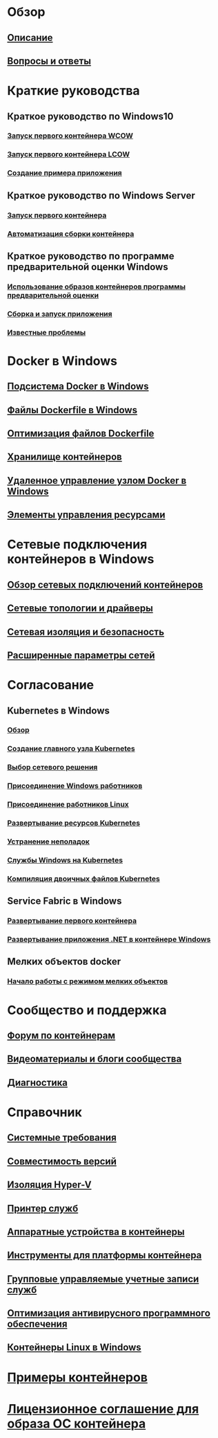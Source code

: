 # Обзор
## [Описание](about/index.md)
## [Вопросы и ответы](about/faq.md)

# Краткие руководства
## Краткое руководство по Windows10
### [Запуск первого контейнера WCOW](quick-start/quick-start-windows-10.md)
### [Запуск первого контейнера LCOW](quick-start/quick-start-windows-10-linux.md)
### [Создание примера приложения](quick-start/building-sample-app.md)
## Краткое руководство по Windows Server
### [Запуск первого контейнера](quick-start/quick-start-windows-server.md)
### [Автоматизация сборки контейнера](quick-start/quick-start-images.md)
## Краткое руководство по программе предварительной оценки Windows
### [Использование образов контейнеров программы предварительной оценки](quick-start/Using-Insider-Container-Images.md)
### [Сборка и запуск приложения](quick-start/Nano-RS3-.NET-Core-and-PS.md)
### [Известные проблемы](quick-start/Insider-Known-Issues.md)

# Docker в Windows
## [Подсистема Docker в Windows](manage-docker/configure-docker-daemon.md)
## [Файлы Dockerfile в Windows](manage-docker/manage-windows-dockerfile.md)
## [Оптимизация файлов Dockerfile](manage-docker/optimize-windows-dockerfile.md)
## [Хранилище контейнеров](manage-containers/container-storage.md)
## [Удаленное управление узлом Docker в Windows](management/manage_remotehost.md)
## [Элементы управления ресурсами](manage-containers/resource-controls.md)

# Сетевые подключения контейнеров в Windows
## [Обзор сетевых подключений контейнеров](container-networking/architecture.md)
## [Сетевые топологии и драйверы](container-networking/network-drivers-topologies.md)
## [Сетевая изоляция и безопасность](container-networking/network-isolation-security.md)
## [Расширенные параметры сетей](container-networking/advanced.md)

# Согласование
## Kubernetes в Windows 
### [Обзор](kubernetes/getting-started-kubernetes-windows.md)
### [Создание главного узла Kubernetes](kubernetes/creating-a-linux-master.md)
### [Выбор сетевого решения](kubernetes/network-topologies.md)
### [Присоединение Windows работников](kubernetes/joining-windows-workers.md)
### [Присоединение работников Linux](kubernetes/joining-linux-workers.md)
### [Развертывание ресурсов Kubernetes](kubernetes/deploying-resources.md)
### [Устранение неполадок](kubernetes/common-problems.md)
### [Службы Windows на Kubernetes](kubernetes/kube-windows-services.md)
### [Компиляция двоичных файлов Kubernetes](kubernetes/compiling-kubernetes-binaries.md)
## Service Fabric в Windows
### [Развертывание первого контейнера](/azure/service-fabric/service-fabric-quickstart-containers)
### [Развертывание приложения .NET в контейнере Windows](/azure/service-fabric/service-fabric-host-app-in-a-container) 
## Мелких объектов docker
### [Начало работы с режимом мелких объектов](manage-containers/swarm-mode.md)

# Сообщество и поддержка
## [Форум по контейнерам](https://social.msdn.microsoft.com/Forums/en-US/home?forum=windowscontainers)
## [Видеоматериалы и блоги сообщества](communitylinks.md)
## [Диагностика](troubleshooting.md)

# Справочник
## [Системные требования](deploy-containers/system-requirements.md)
## [Совместимость версий](deploy-containers/version-compatibility.md)
## [Изоляция Hyper-V](manage-containers/hyperv-container.md)
## [Принтер служб](deploy-containers/print-spooler.md)
## [Аппаратные устройства в контейнеры](deploy-containers/hardware-devices-in-containers.md)
## [Инструменты для платформы контейнера](deploy-containers/containerd.md)
## [Групповые управляемые учетные записи служб](manage-containers/manage-serviceaccounts.md)
## [Оптимизация антивирусного программного обеспечения](https://msdn.microsoft.com/en-us/windows/hardware/drivers/ifs/anti-virus-optimization-for-windows-containers)
## [Контейнеры Linux в Windows](deploy-containers/linux-containers.md)

# [Примеры контейнеров](samples.md)

# [Лицензионное соглашение для образа ОС контейнера](Images_EULA.md)
